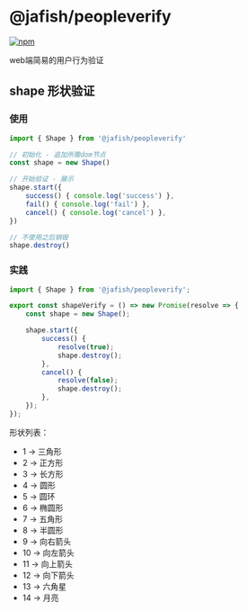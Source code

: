 # @jafish/peopleverify

[![npm](https://img.shields.io/npm/v/@jafish/peopleverify)](https://www.npmjs.com/package/@jafish/peopleverify)

web端简易的用户行为验证


## shape 形状验证

### 使用

```js
import { Shape } from '@jafish/peopleverify'

// 初始化 - 追加所需dom节点
const shape = new Shape()

// 开始验证 - 展示
shape.start({
    success() { console.log('success') },
    fail() { console.log('fail') },
    cancel() { console.log('cancel') },
})

// 不使用之后销毁
shape.destroy()
```

### 实践

```js
import { Shape } from '@jafish/peopleverify';

export const shapeVerify = () => new Promise(resolve => {
    const shape = new Shape();

    shape.start({
        success() {
            resolve(true);
            shape.destroy();
        },
        cancel() {
            resolve(false);
            shape.destroy();
        },
    });
});
```

形状列表：

* 1 -> 三角形
* 2 -> 正方形
* 3 -> 长方形
* 4 -> 圆形
* 5 -> 圆环
* 6 -> 椭圆形
* 7 -> 五角形
* 8 -> 半圆形
* 9 -> 向右箭头
* 10 -> 向左箭头
* 11 -> 向上箭头
* 12 -> 向下箭头
* 13 -> 六角星
* 14 -> 月亮
